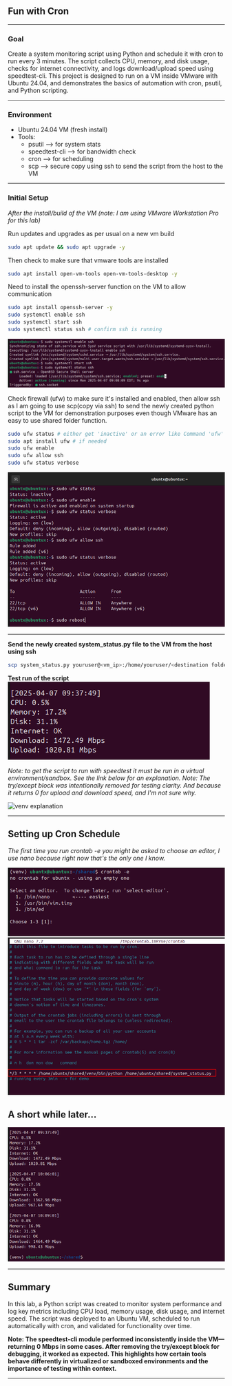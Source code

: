 ## Fun with Cron

---

### Goal

Create a system monitoring script using Python and schedule it with cron to run every 3 minutes. The script collects CPU, memory, and disk usage, checks for internet connectivity, and logs download/upload speed using speedtest-cli.
This project is designed to run on a VM inside VMware with Ubuntu 24.04, and demonstrates the basics of automation with cron, psutil, and Python scripting.

---

### Environment
- Ubuntu 24.04 VM (fresh install)
- Tools:
	- psutil --> for system stats
	- speedtest-cli --> for bandwidth check
	- cron --> for scheduling
	- scp --> secure copy using ssh to send the script from the host to the VM
---

### Initial Setup
*After the install/build of the VM (note: I am using VMware Workstation Pro for this lab)*


Run updates and upgrades as per usual on a new vm build
```bash
sudo apt update && sudo apt upgrade -y
```
Then check to make sure that vmware tools are installed
```bash
sudo apt install open-vm-tools open-vm-tools-desktop -y
```
Need to install the openssh-server function on the VM to allow communication
```bash
sudo apt install openssh-server -y
sudo systemctl enable ssh
sudo systemctl start ssh
sudo systemctl status ssh # confirm ssh is running
```
![ssh install](screenshots/installssh.png)

Check firewall (ufw) to make sure it's installed and enabled, then allow ssh as I am going to use scp(copy via ssh) to send the newly created python script to the VM for demonstration purposes even though VMware has an easy to use shared folder function.

```bash
sudo ufw status # either get 'inactive' or an error like Command 'ufw' not found --> if not found then ufe isn't installed
sudo apt install ufw # if needed
sudo ufw enable
sudo ufw allow ssh
sudo ufw status verbose
```

![ubuntussh](screenshots/firewallssh.png)

---

**Send the newly created system_status.py file to the VM from the host using ssh**
```bash
scp system_status.py youruser@<vm_ip>:/home/youruser/<destination folder>
```

**Test run of the script**
![test run](screenshots/testoutput.png)

*Note: to get the script to run with speedtest it must be run in a virtual environment/sandbox. See the link below for an explanation.*
*Note: The try/except block was intentionally removed for testing clarity. And because it returns 0 for upload and download speed, and I'm not sure why.*

![venv explanation](https://packaging.python.org/en/latest/guides/installing-using-pip-and-virtual-environments/)


---

## Setting up Cron Schedule

*The first time you run crontab -e you might be asked to choose an editor, I use nano because right now that's the only one I know.*

![cron edit](screenshots/cronedit.png)
![cron add](screenshots/cron_add.png) 

## A short while later...
![cron working](screenshots/cron_works.png)

---

## Summary

In this lab, a Python script was created to monitor system performance and log key metrics including CPU load, memory usage, disk usage, and internet speed. The script was deployed to an Ubuntu VM, scheduled to run automatically with cron, and validated for functionality over time.

**Note:  The speedtest-cli module performed inconsistently inside the VM—returning 0 Mbps in some cases. After removing the try/except block for debugging, it worked as expected. This highlights how certain tools behave differently in virtualized or sandboxed environments and the importance of testing within context.**

---



